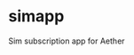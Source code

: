 <!--
Copyright 2021-present Open Networking Foundation
SPDX-License-Identifier: Apache-2.0
SPDX-License-Identifier: LicenseRef-ONF-Member-Only-1.0
-->

# simapp
Sim subscription app for Aether
